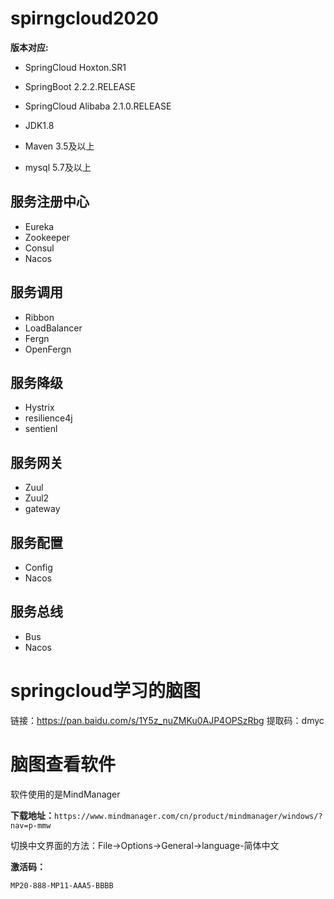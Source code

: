 # spirngcloud2020
**版本对应:**

- SpringCloud Hoxton.SR1


- SpringBoot 2.2.2.RELEASE


- SpringCloud Alibaba 2.1.0.RELEASE


- JDK1.8


- Maven 3.5及以上


- mysql 5.7及以上

## 服务注册中心

- Eureka
- Zookeeper
- Consul
- Nacos

## 服务调用

- Ribbon
- LoadBalancer
- Fergn
- OpenFergn

## 服务降级

- Hystrix
- resilience4j
- sentienl

## 服务网关

- Zuul
- Zuul2
- gateway

## 服务配置

- Config
- Nacos

## 服务总线

- Bus
- Nacos

# springcloud学习的脑图

链接：https://pan.baidu.com/s/1Y5z_nuZMKu0AJP4OPSzRbg 
提取码：dmyc 

# 脑图查看软件

软件使用的是MindManager

**下载地址：**`https://www.mindmanager.com/cn/product/mindmanager/windows/?nav=p-mmw`

切换中文界面的方法：File->Options->General->language-简体中文

**激活码：**

```
MP20-888-MP11-AAA5-BBBB
```

